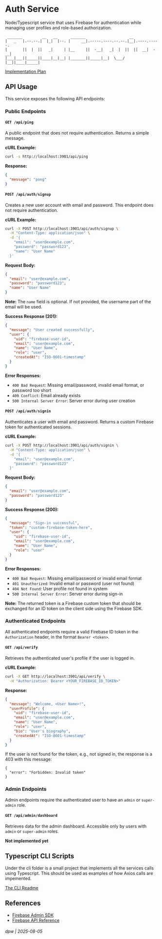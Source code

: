 # Auth Service

Node/Typescript service that uses Firebase for authentication while managing user profiles and role-based authorization.

```
 _______         __   __      _______                    __             
|   _   |.--.--.|  |_|  |--. |     __|.-----.----.--.--.|__|.----.-----.
|       ||  |  ||   _|     | |__     ||  -__|   _|  |  ||  ||  __|  -__|
|___|___||_____||____|__|__| |_______||_____|__|  \___/ |__||____|_____|
```

[Implementation Plan](https://aistudio.google.com/app/prompts/1LzX-RFOvT6lvmbSHu1FoiY3bRnD2NFAC)

## API Usage

This service exposes the following API endpoints:

### Public Endpoints

#### `GET /api/ping`

A public endpoint that does not require authentication. Returns a simple message.

**cURL Example:**

```bash
curl -s http://localhost:3901/api/ping
```

**Response:**

```json
{
  "message": "pong"
}
```

#### `POST /api/auth/signup`
Creates a new user account with email and password. This endpoint does not require authentication.

**cURL Example:**

```bash
curl -X POST http://localhost:3901/api/auth/signup \
  -H "Content-Type: application/json" \
  -d '{
    "email": "user@example.com",
    "password": "password123",
    "name": "User Name"
  }'
```

**Request Body:**

```json
{
  "email": "user@example.com",
  "password": "password123",
  "name": "User Name"
}
```

**Note:** The `name` field is optional. If not provided, the username part of the email will be used.

**Success Response (201):**

```json
{
  "message": "User created successfully",
  "user": {
    "uid": "firebase-user-id",
    "email": "user@example.com",
    "name": "User Name",
    "role": "user",
    "createdAt": "ISO-8601-timestamp"
  }
}
```

**Error Responses:**
- `400 Bad Request`: Missing email/password, invalid email format, or password too short
- `409 Conflict`: Email already exists
- `500 Internal Server Error`: Server error during user creation

#### `POST /api/auth/signin`
Authenticates a user with email and password. Returns a custom Firebase token for authenticated sessions.

**cURL Example:**

```bash
curl -X POST http://localhost:3901/api/auth/signin \
  -H "Content-Type: application/json" \
  -d '{
    "email": "user@example.com",
    "password": "password123"
  }'
```

**Request Body:**

```json
{
  "email": "user@example.com",
  "password": "password123"
}
```

**Success Response (200):**

```json
{
  "message": "Sign-in successful",
  "token": "custom-firebase-token-here",
  "user": {
    "uid": "firebase-user-id",
    "email": "user@example.com",
    "name": "User Name",
    "role": "user"
  }
}
```

**Error Responses:**
- `400 Bad Request`: Missing email/password or invalid email format
- `401 Unauthorized`: Invalid email or password (user not found)
- `404 Not Found`: User profile not found in system
- `500 Internal Server Error`: Server error during sign-in

**Note:** The returned token is a Firebase custom token that should be exchanged for an ID token on the client side using the Firebase SDK.

### Authenticated Endpoints

All authenticated endpoints require a valid Firebase ID token in the `Authorization` header, in the format `Bearer <token>`.

#### `GET /api/verify`

Retrieves the authenticated user's profile if the user is logged in.

**cURL Example:**

```bash
curl -X GET http://localhost:3901/api/verify \
  -H "Authorization: Bearer <YOUR_FIREBASE_ID_TOKEN>"
```

**Response:**

```json
{
  "message": "Welcome, <User Name>!",
  "userProfile": {
    "uid": "firebase-user-id",
    "email": "user@example.com",
    "name": "User Name",
    "role": "user",
    "bio": "User's biography",
    "createdAt": "ISO-8601-timestamp"
  }
}
```

If the user is not found for the token, e.g., not signed in, the response is a 403 with this message:

```
{
  "error": "Forbidden: Invalid token"
}
```



### Admin Endpoints

Admin endpoints require the authenticated user to have an `admin` or `super-admin` role.

#### `GET /api/admin/dashboard`

Retrieves data for the admin dashboard. Accessible only by users with `admin` or `super-admin` roles.

**Not implemented yet**

## Typescript CLI Scripts

Under the cli folder is a small project that implements all the services calls using Typescript. This should be used as examples of how Axios calls are impemented.

[The CLI Readme](cli/README.md)


## References

* [Firebase Admin SDK](https://firebase.google.com/docs/admin/setup)
* [Firebase API Reference](https://firebase.google.com/docs/reference/admin/node/)


###### dpw | 2025-08-05

